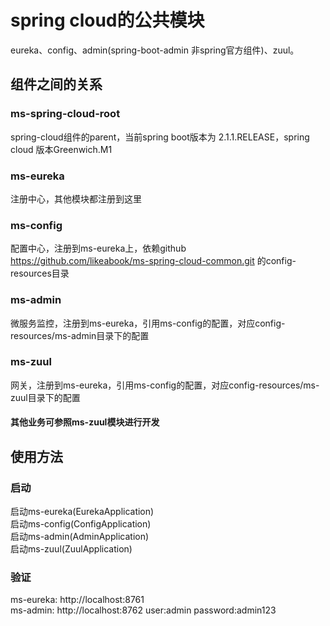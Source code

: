 # spring cloud的公共模块
eureka、config、admin(spring-boot-admin 非spring官方组件)、zuul。

## 组件之间的关系
### ms-spring-cloud-root
spring-cloud组件的parent，当前spring boot版本为 2.1.1.RELEASE，spring cloud 版本Greenwich.M1
### ms-eureka
注册中心，其他模块都注册到这里
### ms-config
配置中心，注册到ms-eureka上，依赖github https://github.com/likeabook/ms-spring-cloud-common.git 的config-resources目录
### ms-admin
微服务监控，注册到ms-eureka，引用ms-config的配置，对应config-resources/ms-admin目录下的配置
### ms-zuul
网关，注册到ms-eureka，引用ms-config的配置，对应config-resources/ms-zuul目录下的配置

#### 其他业务可参照ms-zuul模块进行开发

## 使用方法
### 启动
启动ms-eureka(EurekaApplication)  
启动ms-config(ConfigApplication)  
启动ms-admin(AdminApplication)  
启动ms-zuul(ZuulApplication)
### 验证
ms-eureka: http://localhost:8761  
ms-admin: http://localhost:8762 user:admin password:admin123

